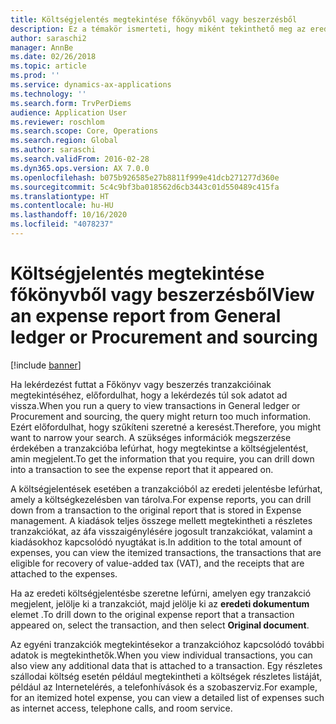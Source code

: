 ```yaml
---
title: Költségjelentés megtekintése főkönyvből vagy beszerzésből
description: Ez a témakör ismerteti, hogy miként tekinthető meg az eredeti költségjelentés, amelyen egy tranzakció jelent meg.
author: saraschi2
manager: AnnBe
ms.date: 02/26/2018
ms.topic: article
ms.prod: ''
ms.service: dynamics-ax-applications
ms.technology: ''
ms.search.form: TrvPerDiems
audience: Application User
ms.reviewer: roschlom
ms.search.scope: Core, Operations
ms.search.region: Global
ms.author: saraschi
ms.search.validFrom: 2016-02-28
ms.dyn365.ops.version: AX 7.0.0
ms.openlocfilehash: b075b926585e27b8811f999e41dcb271277d360e
ms.sourcegitcommit: 5c4c9bf3ba018562d6cb3443c01d550489c415fa
ms.translationtype: HT
ms.contentlocale: hu-HU
ms.lasthandoff: 10/16/2020
ms.locfileid: "4078237"
---
```

# <a name="view-an-expense-report-from-general-ledger-or-procurement-and-sourcing"></a><span data-ttu-id="f4cfb-103">Költségjelentés megtekintése főkönyvből vagy beszerzésből</span><span class="sxs-lookup"><span data-stu-id="f4cfb-103">View an expense report from General ledger or Procurement and sourcing</span></span>

[!include [banner](../includes/banner.md)]

<span data-ttu-id="f4cfb-104">Ha lekérdezést futtat a Főkönyv vagy beszerzés tranzakcióinak megtekintéséhez, előfordulhat, hogy a lekérdezés túl sok adatot ad vissza.</span><span class="sxs-lookup"><span data-stu-id="f4cfb-104">When you run a query to view transactions in General ledger or Procurement and sourcing, the query might return too much information.</span></span> <span data-ttu-id="f4cfb-105">Ezért előfordulhat, hogy szűkíteni szeretné a keresést.</span><span class="sxs-lookup"><span data-stu-id="f4cfb-105">Therefore, you might want to narrow your search.</span></span> <span data-ttu-id="f4cfb-106">A szükséges információk megszerzése érdekében a tranzakcióba lefúrhat, hogy megtekintse a költségjelentést, amin megjelent.</span><span class="sxs-lookup"><span data-stu-id="f4cfb-106">To get the information that you require, you can drill down into a transaction to see the expense report that it appeared on.</span></span>

<span data-ttu-id="f4cfb-107">A költségjelentések esetében a tranzakcióból az eredeti jelentésbe lefúrhat, amely a költségkezelésben van tárolva.</span><span class="sxs-lookup"><span data-stu-id="f4cfb-107">For expense reports, you can drill down from a transaction to the original report that is stored in Expense management.</span></span> <span data-ttu-id="f4cfb-108">A kiadások teljes összege mellett megtekintheti a részletes tranzakciókat, az áfa visszaigénylésére jogosult tranzakciókat, valamint a kiadásokhoz kapcsolódó nyugtákat is.</span><span class="sxs-lookup"><span data-stu-id="f4cfb-108">In addition to the total amount of expenses, you can view the itemized transactions, the transactions that are eligible for recovery of value-added tax (VAT), and the receipts that are attached to the expenses.</span></span>

<span data-ttu-id="f4cfb-109">Ha az eredeti költségjelentésbe szeretne lefúrni, amelyen egy tranzakció megjelent, jelölje ki a tranzakciót, majd jelölje ki az **eredeti dokumentum** elemet .</span><span class="sxs-lookup"><span data-stu-id="f4cfb-109">To drill down to the original expense report that a transaction appeared on, select the transaction, and then select **Original document**.</span></span>

<span data-ttu-id="f4cfb-110">Az egyéni tranzakciók megtekintésekor a tranzakcióhoz kapcsolódó további adatok is megtekinthetők.</span><span class="sxs-lookup"><span data-stu-id="f4cfb-110">When you view individual transactions, you can also view any additional data that is attached to a transaction.</span></span> <span data-ttu-id="f4cfb-111">Egy részletes szállodai költség esetén például megtekintheti a költségek részletes listáját, például az Internetelérés, a telefonhívások és a szobaszerviz.</span><span class="sxs-lookup"><span data-stu-id="f4cfb-111">For example, for an itemized hotel expense, you can view a detailed list of expenses such as internet access, telephone calls, and room service.</span></span>
